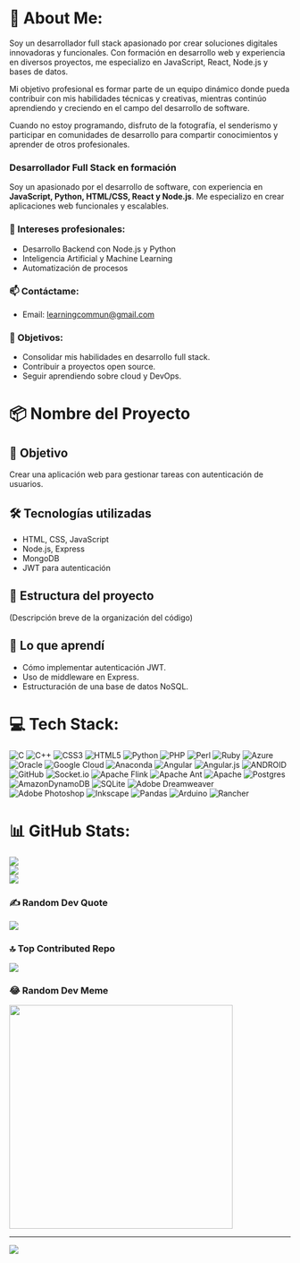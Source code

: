 # 💫 About Me:

Soy un desarrollador full stack apasionado por crear soluciones digitales innovadoras y funcionales. Con formación en desarrollo web y experiencia en diversos proyectos, me especializo en JavaScript, React, Node.js y bases de datos.

Mi objetivo profesional es formar parte de un equipo dinámico donde pueda contribuir con mis habilidades técnicas y creativas, mientras continúo aprendiendo y creciendo en el campo del desarrollo de software.

Cuando no estoy programando, disfruto de la fotografía, el senderismo y participar en comunidades de desarrollo para compartir conocimientos y aprender de otros profesionales.

### Desarrollador Full Stack en formación

Soy un apasionado por el desarrollo de software, con experiencia en **JavaScript, Python, HTML/CSS, React y Node.js**. Me especializo en crear aplicaciones web funcionales y escalables.

### 🎯 Intereses profesionales:
- Desarrollo Backend con Node.js y Python
- Inteligencia Artificial y Machine Learning
- Automatización de procesos

### 📫 Contáctame:
- Email: learningcommun@gmail.com

### 🚀 Objetivos:
- Consolidar mis habilidades en desarrollo full stack.
- Contribuir a proyectos open source.
- Seguir aprendiendo sobre cloud y DevOps.

# 📦 Nombre del Proyecto

## 🎯 Objetivo
Crear una aplicación web para gestionar tareas con autenticación de usuarios.

## 🛠 Tecnologías utilizadas
- HTML, CSS, JavaScript
- Node.js, Express
- MongoDB
- JWT para autenticación

## 📁 Estructura del proyecto
(Descripción breve de la organización del código)

## 🧠 Lo que aprendí
- Cómo implementar autenticación JWT.
- Uso de middleware en Express.
- Estructuración de una base de datos NoSQL.
  
# 💻 Tech Stack:
![C](https://img.shields.io/badge/c-%2300599C.svg?style=for-the-badge&logo=c&logoColor=white) ![C++](https://img.shields.io/badge/c++-%2300599C.svg?style=for-the-badge&logo=c%2B%2B&logoColor=white) ![CSS3](https://img.shields.io/badge/css3-%231572B6.svg?style=for-the-badge&logo=css3&logoColor=white) ![HTML5](https://img.shields.io/badge/html5-%23E34F26.svg?style=for-the-badge&logo=html5&logoColor=white) ![Python](https://img.shields.io/badge/python-3670A0?style=for-the-badge&logo=python&logoColor=ffdd54) ![PHP](https://img.shields.io/badge/php-%23777BB4.svg?style=for-the-badge&logo=php&logoColor=white) ![Perl](https://img.shields.io/badge/perl-%2339457E.svg?style=for-the-badge&logo=perl&logoColor=white) ![Ruby](https://img.shields.io/badge/ruby-%23CC342D.svg?style=for-the-badge&logo=ruby&logoColor=white) ![Azure](https://img.shields.io/badge/azure-%230072C6.svg?style=for-the-badge&logo=azure-devops&logoColor=white) ![Oracle](https://img.shields.io/badge/Oracle-F80000?style=for-the-badge&logo=oracle&logoColor=white) ![Google Cloud](https://img.shields.io/badge/Google%20Cloud-%234285F4.svg?style=for-the-badge&logo=google-cloud&logoColor=white) ![Anaconda](https://img.shields.io/badge/Anaconda-%2344A833.svg?style=for-the-badge&logo=anaconda&logoColor=white) ![Angular](https://img.shields.io/badge/angular-%23DD0031.svg?style=for-the-badge&logo=angular&logoColor=white) ![Angular.js](https://img.shields.io/badge/angular.js-%23E23237.svg?style=for-the-badge&logo=angularjs&logoColor=white) ![ANDROID](https://img.shields.io/badge/android-%2320232a.svg?style=for-the-badge&logo=android&logoColor=%a4c639) ![GitHub](https://img.shields.io/badge/GitHub-%23121011.svg?style=for-the-badge&logo=github&logoColor=white) ![Socket.io](https://img.shields.io/badge/Socket.io-black?style=for-the-badge&logo=socket.io&badgeColor=010101) ![Apache Flink](https://img.shields.io/badge/Apache%20Flink-E6526F?style=for-the-badge&logo=Apache%20Flink&logoColor=white) ![Apache Ant](https://img.shields.io/badge/Apache%20Ant-A81C7D?style=for-the-badge&logo=Apache%20Ant&logoColor=white) ![Apache](https://img.shields.io/badge/apache-%23D42029.svg?style=for-the-badge&logo=apache&logoColor=white) ![Postgres](https://img.shields.io/badge/postgres-%23316192.svg?style=for-the-badge&logo=postgresql&logoColor=white) ![AmazonDynamoDB](https://img.shields.io/badge/Amazon%20DynamoDB-4053D6?style=for-the-badge&logo=Amazon%20DynamoDB&logoColor=white) ![SQLite](https://img.shields.io/badge/sqlite-%2307405e.svg?style=for-the-badge&logo=sqlite&logoColor=white) ![Adobe Dreamweaver](https://img.shields.io/badge/Adobe%20Dreamweaver-FF61F6.svg?style=for-the-badge&logo=Adobe%20Dreamweaver&logoColor=white) ![Adobe Photoshop](https://img.shields.io/badge/adobephotoshop-%2331A8FF.svg?style=for-the-badge&logo=adobephotoshop&logoColor=white) ![Inkscape](https://img.shields.io/badge/Inkscape-e0e0e0?style=for-the-badge&logo=inkscape&logoColor=080A13) ![Pandas](https://img.shields.io/badge/pandas-%23150458.svg?style=for-the-badge&logo=pandas&logoColor=white) ![Arduino](https://img.shields.io/badge/-Arduino-00979D?style=for-the-badge&logo=Arduino&logoColor=white) ![Rancher](https://img.shields.io/badge/rancher-%230075A8.svg?style=for-the-badge&logo=rancher&logoColor=white)
# 📊 GitHub Stats:
![](https://github-readme-stats.vercel.app/api?username=CarlosCordova2023&theme=dark&hide_border=false&include_all_commits=false&count_private=false)<br/>
![](https://github-readme-streak-stats.herokuapp.com/?user=CarlosCordova2023&theme=dark&hide_border=false)<br/>
![](https://github-readme-stats.vercel.app/api/top-langs/?username=CarlosCordova2023&theme=dark&hide_border=false&include_all_commits=false&count_private=false&layout=compact)

### ✍️ Random Dev Quote
![](https://quotes-github-readme.vercel.app/api?type=horizontal&theme=radical)

### 🔝 Top Contributed Repo
![](https://github-contributor-stats.vercel.app/api?username=CarlosCordova2023&limit=5&theme=dark&combine_all_yearly_contributions=true)

### 😂 Random Dev Meme
<img src='https://randommeme-five.vercel.app/' style="height: 400px;"/>

---
[![](https://visitcount.itsvg.in/api?id=CarlosCordova2023&icon=0&color=0)](https://visitcount.itsvg.in)

<!-- Proudly created with GPRM ( https://gprm.itsvg.in ) -->
